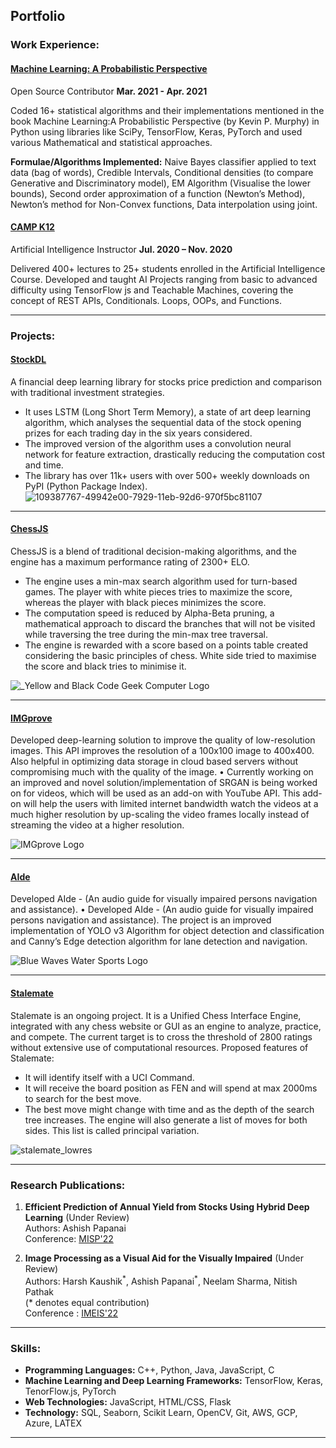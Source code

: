 ## Portfolio

### Work Experience: 

#### [Machine Learning: A Probabilistic Perspective](https://github.com/probml/pyprobml/pulls?q=is%3Apr+is%3Aclosed+author%3Aashishpapanai)
Open Source Contributor **Mar. 2021 - Apr. 2021**


Coded 16+ statistical algorithms and their implementations mentioned in the book Machine Learning:A Probabilistic Perspective (by Kevin P. Murphy) in Python using libraries like SciPy, TensorFlow, Keras, PyTorch and used various Mathematical and statistical approaches.

**Formulae/Algorithms Implemented:** Naive Bayes classifier applied to text data (bag of words), Credible Intervals, Conditional densities (to compare Generative and Discriminatory model), EM Algorithm (Visualise the lower bounds), Second order approximation of a function (Newton’s Method), Newton’s method for Non-Convex functions, Data interpolation using joint. 

#### [CAMP K12](https://campk12.com/)

Artificial Intelligence Instructor **Jul. 2020 – Nov. 2020**


Delivered 400+ lectures to 25+ students enrolled in the Artificial Intelligence Course. Developed and taught AI Projects ranging from basic to advanced difficulty using TensorFlow js and Teachable Machines, covering the concept of REST APIs, Conditionals. Loops, OOPs, and Functions.

---

### Projects: 

#### [StockDL](/https://ashishpapanai.github.io/stockDL/)
A financial deep learning library for stocks price prediction and comparison with traditional investment
strategies.
- It uses LSTM (Long Short Term Memory), a state of art deep learning algorithm, which analyses the sequential data of the stock opening prizes for each trading day in the six years considered.
- The improved version of the algorithm uses a convolution neural network for feature extraction, drastically reducing the computation cost and time.
- The library has over 11k+ users with over 500+ weekly downloads on PyPI (Python Package Index).
![109387767-49942e00-7929-11eb-92d6-970f5bc81107](https://user-images.githubusercontent.com/52123364/151507065-caf2236b-1e8e-47d8-9708-1b08c0d12c47.png)


---
#### [ChessJS](https://ashishpapanai.github.io/chessJS/)
ChessJS is a blend of traditional decision-making algorithms, and the engine has a maximum performance
rating of 2300+ ELO.
- The engine uses a min-max search algorithm used for turn-based games. The player with white pieces tries to maximize the score, whereas the player with black pieces minimizes the score.
- The computation speed is reduced by Alpha-Beta pruning, a mathematical approach to discard the branches that will not be visited while traversing the tree during the min-max tree traversal.
- The engine is rewarded with a score based on a points table created considering the basic principles of chess. White side tried to maximise the score and black tries to minimise it.

![_Yellow and Black Code Geek Computer Logo](https://user-images.githubusercontent.com/52123364/151521738-8800584b-3072-4619-bbd7-5f60e144c43a.png)


---
#### [IMGprove](https://github.com/ashishpapanai/IMGprove)
Developed deep-learning solution to improve the quality of low-resolution images. This API improves the resolution of a 100x100 image to 400x400. Also helpful in optimizing data storage in cloud based servers without compromising much with the quality of the image.
• Currently working on an improved and novel solution/implementation of SRGAN is being worked on for videos, which will be used as an add-on with YouTube API. This add-on will help the users with limited internet bandwidth watch the videos at a much higher resolution by up-scaling the video frames locally instead of streaming the video at a higher resolution.

![IMGprove Logo](https://user-images.githubusercontent.com/52123364/151513234-ff66cab0-c0ba-44f0-9139-278d16be96bb.png)


---
#### [AIde](https://github.com/ashishpapanai/)
Developed AIde - (An audio guide for visually impaired persons navigation and assistance).
• Developed AIde - (An audio guide for visually impaired persons navigation and assistance). The
project is an improved implementation of YOLO v3 Algorithm for object detection and classification
and Canny’s Edge detection algorithm for lane detection and navigation.

![Blue Waves Water Sports Logo](https://user-images.githubusercontent.com/52123364/151519920-a62c45fe-ab97-4603-9322-d789641c1414.png)


---

#### [Stalemate](https://github.com/ashishpapanai/stalemate/)
Stalemate is an ongoing project. It is a Unified Chess Interface Engine, integrated with any chess website or GUI as an engine to analyze, practice, and compete. The current target is to cross the threshold of 2800 ratings without extensive use of computational resources.
Proposed features of Stalemate:
- It will identify itself with a UCI Command.
- It will receive the board position as FEN and will spend at max 2000ms to search for the best move.
- The best move might change with time and as the depth of the search tree increases. The engine will also generate a list of moves for both sides. This list is called principal variation.

![stalemate_lowres](https://user-images.githubusercontent.com/52123364/151520982-078e04fd-f08f-4ee4-ac80-efba5c515b33.png)

---
### Research Publications: 
1. **Efficient Prediction of Annual Yield from Stocks Using Hybrid Deep Learning** (Under Review) <br>
    Authors: Ashish Papanai<br>
    Conference: [MISP'22](https://misp2022.nitrr.ac.in/)
    
2. **Image Processing as a Visual Aid for the Visually Impaired** (Under Review)<br>
    Authors: Harsh Kaushik<sup>\*</sup>, Ashish Papanai<sup>\*</sup>, Neelam Sharma, Nitish Pathak<br>
    (* denotes equal contribution)<br>
    Conference : [IMEIS'22](http://iemschoolofit.in/iemis/)
    
---
### Skills:
- **Programming Languages:** C++, Python, Java, JavaScript, C
- **Machine Learning and Deep Learning Frameworks:** TensorFlow, Keras, TenorFlow.js, PyTorch
- **Web Technologies:** JavaScript, HTML/CSS, Flask
- **Technology:** SQL, Seaborn, Scikit Learn, OpenCV, Git, AWS, GCP, Azure, LATEX


---

